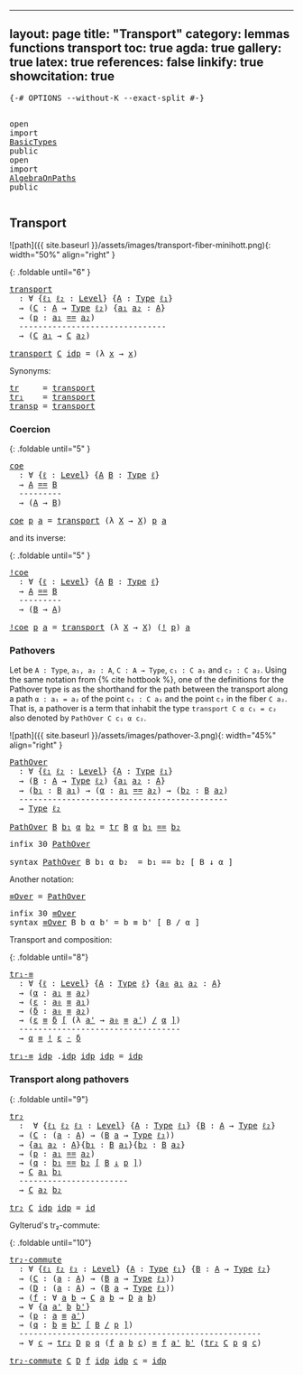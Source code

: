 
---
layout: page
title: "Transport"
category: lemmas functions transport
toc: true
agda: true
gallery: true
latex: true
references: false
linkify: true
showcitation: true
---

<div class="hide" >
<pre class="Agda">
<a id="211" class="Symbol">{-#</a> <a id="215" class="Keyword">OPTIONS</a> <a id="223" class="Pragma">--without-K</a> <a id="235" class="Pragma">--exact-split</a> <a id="249" class="Symbol">#-}</a>

<a id="254" class="Keyword">open</a> <a id="259" class="Keyword">import</a> <a id="266" href="BasicTypes.html" class="Module">BasicTypes</a> <a id="277" class="Keyword">public</a>
<a id="284" class="Keyword">open</a> <a id="289" class="Keyword">import</a> <a id="296" href="AlgebraOnPaths.html" class="Module">AlgebraOnPaths</a> <a id="311" class="Keyword">public</a>
</pre>
</div>

## Transport

![path]({{ site.baseurl }}/assets/images/transport-fiber-minihott.png){: width="50%" align="right" }

{: .foldable until="6" }
<pre class="Agda">
<a id="transport"></a><a id="491" href="Transport.html#491" class="Function">transport</a>
  <a id="503" class="Symbol">:</a> <a id="505" class="Symbol">∀</a> <a id="507" class="Symbol">{</a><a id="508" href="Transport.html#508" class="Bound">ℓ₁</a> <a id="511" href="Transport.html#511" class="Bound">ℓ₂</a> <a id="514" class="Symbol">:</a> <a id="516" href="Agda.Primitive.html#408" class="Postulate">Level</a><a id="521" class="Symbol">}</a> <a id="523" class="Symbol">{</a><a id="524" href="Transport.html#524" class="Bound">A</a> <a id="526" class="Symbol">:</a> <a id="528" href="Intro.html#3414" class="Function">Type</a> <a id="533" href="Transport.html#508" class="Bound">ℓ₁</a><a id="535" class="Symbol">}</a>
  <a id="539" class="Symbol">→</a> <a id="541" class="Symbol">(</a><a id="542" href="Transport.html#542" class="Bound">C</a> <a id="544" class="Symbol">:</a> <a id="546" href="Transport.html#524" class="Bound">A</a> <a id="548" class="Symbol">→</a> <a id="550" href="Intro.html#3414" class="Function">Type</a> <a id="555" href="Transport.html#511" class="Bound">ℓ₂</a><a id="557" class="Symbol">)</a> <a id="559" class="Symbol">{</a><a id="560" href="Transport.html#560" class="Bound">a₁</a> <a id="563" href="Transport.html#563" class="Bound">a₂</a> <a id="566" class="Symbol">:</a> <a id="568" href="Transport.html#524" class="Bound">A</a><a id="569" class="Symbol">}</a>
  <a id="573" class="Symbol">→</a> <a id="575" class="Symbol">(</a><a id="576" href="Transport.html#576" class="Bound">p</a> <a id="578" class="Symbol">:</a> <a id="580" href="Transport.html#560" class="Bound">a₁</a> <a id="583" href="BasicTypes.html#6360" class="Datatype Operator">==</a> <a id="586" href="Transport.html#563" class="Bound">a₂</a><a id="588" class="Symbol">)</a>
  <a id="592" class="Comment">-------------------------------</a>
  <a id="626" class="Symbol">→</a> <a id="628" class="Symbol">(</a><a id="629" href="Transport.html#542" class="Bound">C</a> <a id="631" href="Transport.html#560" class="Bound">a₁</a> <a id="634" class="Symbol">→</a> <a id="636" href="Transport.html#542" class="Bound">C</a> <a id="638" href="Transport.html#563" class="Bound">a₂</a><a id="640" class="Symbol">)</a>

<a id="643" href="Transport.html#491" class="Function">transport</a> <a id="653" href="Transport.html#653" class="Bound">C</a> <a id="655" href="BasicTypes.html#6424" class="InductiveConstructor">idp</a> <a id="659" class="Symbol">=</a> <a id="661" class="Symbol">(λ</a> <a id="664" href="Transport.html#664" class="Bound">x</a> <a id="666" class="Symbol">→</a> <a id="668" href="Transport.html#664" class="Bound">x</a><a id="669" class="Symbol">)</a>
</pre>

Synonyms:
<pre class="Agda">
<a id="tr"></a><a id="706" href="Transport.html#706" class="Function">tr</a>     <a id="713" class="Symbol">=</a> <a id="715" href="Transport.html#491" class="Function">transport</a>
<a id="tr₁"></a><a id="725" href="Transport.html#725" class="Function">tr₁</a>    <a id="732" class="Symbol">=</a> <a id="734" href="Transport.html#491" class="Function">transport</a>
<a id="transp"></a><a id="744" href="Transport.html#744" class="Function">transp</a> <a id="751" class="Symbol">=</a> <a id="753" href="Transport.html#491" class="Function">transport</a>
</pre>

### Coercion

{: .foldable until="5" }
<pre class="Agda">
<a id="coe"></a><a id="827" href="Transport.html#827" class="Function">coe</a>
  <a id="833" class="Symbol">:</a> <a id="835" class="Symbol">∀</a> <a id="837" class="Symbol">{</a><a id="838" href="Transport.html#838" class="Bound">ℓ</a> <a id="840" class="Symbol">:</a> <a id="842" href="Agda.Primitive.html#408" class="Postulate">Level</a><a id="847" class="Symbol">}</a> <a id="849" class="Symbol">{</a><a id="850" href="Transport.html#850" class="Bound">A</a> <a id="852" href="Transport.html#852" class="Bound">B</a> <a id="854" class="Symbol">:</a> <a id="856" href="Intro.html#3414" class="Function">Type</a> <a id="861" href="Transport.html#838" class="Bound">ℓ</a><a id="862" class="Symbol">}</a>
  <a id="866" class="Symbol">→</a> <a id="868" href="Transport.html#850" class="Bound">A</a> <a id="870" href="BasicTypes.html#6360" class="Datatype Operator">==</a> <a id="873" href="Transport.html#852" class="Bound">B</a>
  <a id="877" class="Comment">---------</a>
  <a id="889" class="Symbol">→</a> <a id="891" class="Symbol">(</a><a id="892" href="Transport.html#850" class="Bound">A</a> <a id="894" class="Symbol">→</a> <a id="896" href="Transport.html#852" class="Bound">B</a><a id="897" class="Symbol">)</a>

<a id="900" href="Transport.html#827" class="Function">coe</a> <a id="904" href="Transport.html#904" class="Bound">p</a> <a id="906" href="Transport.html#906" class="Bound">a</a> <a id="908" class="Symbol">=</a> <a id="910" href="Transport.html#491" class="Function">transport</a> <a id="920" class="Symbol">(λ</a> <a id="923" href="Transport.html#923" class="Bound">X</a> <a id="925" class="Symbol">→</a> <a id="927" href="Transport.html#923" class="Bound">X</a><a id="928" class="Symbol">)</a> <a id="930" href="Transport.html#904" class="Bound">p</a> <a id="932" href="Transport.html#906" class="Bound">a</a>
</pre>

and its inverse:

{: .foldable until="5" }
<pre class="Agda">
<a id="!coe"></a><a id="1002" href="Transport.html#1002" class="Function">!coe</a>
  <a id="1009" class="Symbol">:</a> <a id="1011" class="Symbol">∀</a> <a id="1013" class="Symbol">{</a><a id="1014" href="Transport.html#1014" class="Bound">ℓ</a> <a id="1016" class="Symbol">:</a> <a id="1018" href="Agda.Primitive.html#408" class="Postulate">Level</a><a id="1023" class="Symbol">}</a> <a id="1025" class="Symbol">{</a><a id="1026" href="Transport.html#1026" class="Bound">A</a> <a id="1028" href="Transport.html#1028" class="Bound">B</a> <a id="1030" class="Symbol">:</a> <a id="1032" href="Intro.html#3414" class="Function">Type</a> <a id="1037" href="Transport.html#1014" class="Bound">ℓ</a><a id="1038" class="Symbol">}</a>
  <a id="1042" class="Symbol">→</a> <a id="1044" href="Transport.html#1026" class="Bound">A</a> <a id="1046" href="BasicTypes.html#6360" class="Datatype Operator">==</a> <a id="1049" href="Transport.html#1028" class="Bound">B</a>
  <a id="1053" class="Comment">---------</a>
  <a id="1065" class="Symbol">→</a> <a id="1067" class="Symbol">(</a><a id="1068" href="Transport.html#1028" class="Bound">B</a> <a id="1070" class="Symbol">→</a> <a id="1072" href="Transport.html#1026" class="Bound">A</a><a id="1073" class="Symbol">)</a>

<a id="1076" href="Transport.html#1002" class="Function">!coe</a> <a id="1081" href="Transport.html#1081" class="Bound">p</a> <a id="1083" href="Transport.html#1083" class="Bound">a</a> <a id="1085" class="Symbol">=</a> <a id="1087" href="Transport.html#491" class="Function">transport</a> <a id="1097" class="Symbol">(λ</a> <a id="1100" href="Transport.html#1100" class="Bound">X</a> <a id="1102" class="Symbol">→</a> <a id="1104" href="Transport.html#1100" class="Bound">X</a><a id="1105" class="Symbol">)</a> <a id="1107" class="Symbol">(</a><a id="1108" href="BasicFunctions.html#5732" class="Function Operator">!</a> <a id="1110" href="Transport.html#1081" class="Bound">p</a><a id="1111" class="Symbol">)</a> <a id="1113" href="Transport.html#1083" class="Bound">a</a>
</pre>


### Pathovers

Let be `A : Type`, `a₁, a₂ : A`, `C : A → Type`, `c₁ : C a₁` and `c₂ : C a₂`.
Using the same notation from {% cite hottbook %}, one of the definitions for the
Pathover type is as the shorthand for the path between the transport along a
path `α : a₁ = a₂` of the point `c₁ : C a₁` and the point `c₂` in the fiber `C
a₂`. That is, a pathover is a term that inhabit the type `transport C α c₁ = c₂`
also denoted by `PathOver C c₁ α c₂`.

![path]({{ site.baseurl }}/assets/images/pathover-3.png){: width="45%" align="right" }

<pre class="Agda">
<a id="PathOver"></a><a id="1679" href="Transport.html#1679" class="Function">PathOver</a>
  <a id="1690" class="Symbol">:</a> <a id="1692" class="Symbol">∀</a> <a id="1694" class="Symbol">{</a><a id="1695" href="Transport.html#1695" class="Bound">ℓ₁</a> <a id="1698" href="Transport.html#1698" class="Bound">ℓ₂</a> <a id="1701" class="Symbol">:</a> <a id="1703" href="Agda.Primitive.html#408" class="Postulate">Level</a><a id="1708" class="Symbol">}</a> <a id="1710" class="Symbol">{</a><a id="1711" href="Transport.html#1711" class="Bound">A</a> <a id="1713" class="Symbol">:</a> <a id="1715" href="Intro.html#3414" class="Function">Type</a> <a id="1720" href="Transport.html#1695" class="Bound">ℓ₁</a><a id="1722" class="Symbol">}</a>
  <a id="1726" class="Symbol">→</a> <a id="1728" class="Symbol">(</a><a id="1729" href="Transport.html#1729" class="Bound">B</a> <a id="1731" class="Symbol">:</a> <a id="1733" href="Transport.html#1711" class="Bound">A</a> <a id="1735" class="Symbol">→</a> <a id="1737" href="Intro.html#3414" class="Function">Type</a> <a id="1742" href="Transport.html#1698" class="Bound">ℓ₂</a><a id="1744" class="Symbol">)</a> <a id="1746" class="Symbol">{</a><a id="1747" href="Transport.html#1747" class="Bound">a₁</a> <a id="1750" href="Transport.html#1750" class="Bound">a₂</a> <a id="1753" class="Symbol">:</a> <a id="1755" href="Transport.html#1711" class="Bound">A</a><a id="1756" class="Symbol">}</a>
  <a id="1760" class="Symbol">→</a> <a id="1762" class="Symbol">(</a><a id="1763" href="Transport.html#1763" class="Bound">b₁</a> <a id="1766" class="Symbol">:</a> <a id="1768" href="Transport.html#1729" class="Bound">B</a> <a id="1770" href="Transport.html#1747" class="Bound">a₁</a><a id="1772" class="Symbol">)</a> <a id="1774" class="Symbol">→</a> <a id="1776" class="Symbol">(</a><a id="1777" href="Transport.html#1777" class="Bound">α</a> <a id="1779" class="Symbol">:</a> <a id="1781" href="Transport.html#1747" class="Bound">a₁</a> <a id="1784" href="BasicTypes.html#6360" class="Datatype Operator">==</a> <a id="1787" href="Transport.html#1750" class="Bound">a₂</a><a id="1789" class="Symbol">)</a> <a id="1791" class="Symbol">→</a> <a id="1793" class="Symbol">(</a><a id="1794" href="Transport.html#1794" class="Bound">b₂</a> <a id="1797" class="Symbol">:</a> <a id="1799" href="Transport.html#1729" class="Bound">B</a> <a id="1801" href="Transport.html#1750" class="Bound">a₂</a><a id="1803" class="Symbol">)</a>
  <a id="1807" class="Comment">--------------------------------------------</a>
  <a id="1854" class="Symbol">→</a> <a id="1856" href="Intro.html#3414" class="Function">Type</a> <a id="1861" href="Transport.html#1698" class="Bound">ℓ₂</a>

<a id="1865" href="Transport.html#1679" class="Function">PathOver</a> <a id="1874" href="Transport.html#1874" class="Bound">B</a> <a id="1876" href="Transport.html#1876" class="Bound">b₁</a> <a id="1879" href="Transport.html#1879" class="Bound">α</a> <a id="1881" href="Transport.html#1881" class="Bound">b₂</a> <a id="1884" class="Symbol">=</a> <a id="1886" href="Transport.html#706" class="Function">tr</a> <a id="1889" href="Transport.html#1874" class="Bound">B</a> <a id="1891" href="Transport.html#1879" class="Bound">α</a> <a id="1893" href="Transport.html#1876" class="Bound">b₁</a> <a id="1896" href="BasicTypes.html#6360" class="Datatype Operator">==</a> <a id="1899" href="Transport.html#1881" class="Bound">b₂</a>
</pre>

<pre class="Agda">
<a id="1927" class="Keyword">infix</a> <a id="1933" class="Number">30</a> <a id="1936" href="Transport.html#1679" class="Function">PathOver</a>

<a id="1946" class="Keyword">syntax</a> <a id="1953" href="Transport.html#1679" class="Function">PathOver</a> <a id="1962" class="Bound">B</a> <a id="1964" class="Bound">b₁</a> <a id="1967" class="Bound">α</a> <a id="1969" class="Bound">b₂</a>  <a id="1973" class="Symbol">=</a> <a id="1975" class="Bound">b₁</a> <a id="1978" class="Function">==</a> <a id="1981" class="Bound">b₂</a> <a id="1984" class="Function">[</a> <a id="1986" class="Bound">B</a> <a id="1988" class="Function">↓</a> <a id="1990" class="Bound">α</a> <a id="1992" class="Function">]</a>
</pre>

Another notation:

<pre class="Agda">
<a id="≡Over"></a><a id="2038" href="Transport.html#2038" class="Function">≡Over</a> <a id="2044" class="Symbol">=</a> <a id="2046" href="Transport.html#1679" class="Function">PathOver</a>
</pre>

<pre class="Agda">
<a id="2080" class="Keyword">infix</a> <a id="2086" class="Number">30</a> <a id="2089" href="Transport.html#2038" class="Function">≡Over</a>
<a id="2095" class="Keyword">syntax</a> <a id="2102" href="Transport.html#2038" class="Function">≡Over</a> <a id="2108" class="Bound">B</a> <a id="2110" class="Bound">b</a> <a id="2112" class="Bound">α</a> <a id="2114" class="Bound">b&#39;</a> <a id="2117" class="Symbol">=</a> <a id="2119" class="Bound">b</a> <a id="2121" class="Function">≡</a> <a id="2123" class="Bound">b&#39;</a> <a id="2126" class="Function">[</a> <a id="2128" class="Bound">B</a> <a id="2130" class="Function">/</a> <a id="2132" class="Bound">α</a> <a id="2134" class="Function">]</a>
</pre>

Transport and composition:

{: .foldable until="8"}
<pre class="Agda">
<a id="tr₁-≡"></a><a id="2213" href="Transport.html#2213" class="Function">tr₁-≡</a>
  <a id="2221" class="Symbol">:</a> <a id="2223" class="Symbol">∀</a> <a id="2225" class="Symbol">{</a><a id="2226" href="Transport.html#2226" class="Bound">ℓ</a> <a id="2228" class="Symbol">:</a> <a id="2230" href="Agda.Primitive.html#408" class="Postulate">Level</a><a id="2235" class="Symbol">}</a> <a id="2237" class="Symbol">{</a><a id="2238" href="Transport.html#2238" class="Bound">A</a> <a id="2240" class="Symbol">:</a> <a id="2242" href="Intro.html#3414" class="Function">Type</a> <a id="2247" href="Transport.html#2226" class="Bound">ℓ</a><a id="2248" class="Symbol">}</a> <a id="2250" class="Symbol">{</a><a id="2251" href="Transport.html#2251" class="Bound">a₀</a> <a id="2254" href="Transport.html#2254" class="Bound">a₁</a> <a id="2257" href="Transport.html#2257" class="Bound">a₂</a> <a id="2260" class="Symbol">:</a> <a id="2262" href="Transport.html#2238" class="Bound">A</a><a id="2263" class="Symbol">}</a>
  <a id="2267" class="Symbol">→</a> <a id="2269" class="Symbol">(</a><a id="2270" href="Transport.html#2270" class="Bound">α</a> <a id="2272" class="Symbol">:</a> <a id="2274" href="Transport.html#2254" class="Bound">a₁</a> <a id="2277" href="BasicTypes.html#6555" class="Function Operator">≡</a> <a id="2279" href="Transport.html#2257" class="Bound">a₂</a><a id="2281" class="Symbol">)</a>
  <a id="2285" class="Symbol">→</a> <a id="2287" class="Symbol">(</a><a id="2288" href="Transport.html#2288" class="Bound">ε</a> <a id="2290" class="Symbol">:</a> <a id="2292" href="Transport.html#2251" class="Bound">a₀</a> <a id="2295" href="BasicTypes.html#6555" class="Function Operator">≡</a> <a id="2297" href="Transport.html#2254" class="Bound">a₁</a><a id="2299" class="Symbol">)</a>
  <a id="2303" class="Symbol">→</a> <a id="2305" class="Symbol">(</a><a id="2306" href="Transport.html#2306" class="Bound">δ</a> <a id="2308" class="Symbol">:</a> <a id="2310" href="Transport.html#2251" class="Bound">a₀</a> <a id="2313" href="BasicTypes.html#6555" class="Function Operator">≡</a> <a id="2315" href="Transport.html#2257" class="Bound">a₂</a><a id="2317" class="Symbol">)</a>
  <a id="2321" class="Symbol">→</a> <a id="2323" class="Symbol">(</a><a id="2324" href="Transport.html#2288" class="Bound">ε</a> <a id="2326" href="Transport.html#2038" class="Function">≡</a> <a id="2328" href="Transport.html#2306" class="Bound">δ</a> <a id="2330" href="Transport.html#2038" class="Function">[</a> <a id="2332" class="Symbol">(λ</a> <a id="2335" href="Transport.html#2335" class="Bound">a&#39;</a> <a id="2338" class="Symbol">→</a> <a id="2340" href="Transport.html#2251" class="Bound">a₀</a> <a id="2343" href="BasicTypes.html#6555" class="Function Operator">≡</a> <a id="2345" href="Transport.html#2335" class="Bound">a&#39;</a><a id="2347" class="Symbol">)</a> <a id="2349" href="Transport.html#2038" class="Function">/</a> <a id="2351" href="Transport.html#2270" class="Bound">α</a> <a id="2353" href="Transport.html#2038" class="Function">]</a><a id="2354" class="Symbol">)</a>
  <a id="2358" class="Comment">----------------------------------</a>
  <a id="2395" class="Symbol">→</a> <a id="2397" href="Transport.html#2270" class="Bound">α</a> <a id="2399" href="BasicTypes.html#6555" class="Function Operator">≡</a> <a id="2401" href="BasicFunctions.html#5732" class="Function Operator">!</a> <a id="2403" href="Transport.html#2288" class="Bound">ε</a> <a id="2405" href="BasicFunctions.html#5294" class="Function Operator">·</a> <a id="2407" href="Transport.html#2306" class="Bound">δ</a>

<a id="2410" href="Transport.html#2213" class="Function">tr₁-≡</a> <a id="2416" href="BasicTypes.html#6424" class="InductiveConstructor">idp</a> <a id="2420" class="DottedPattern Symbol">.</a><a id="2421" href="BasicTypes.html#6424" class="DottedPattern InductiveConstructor">idp</a> <a id="2425" href="BasicTypes.html#6424" class="InductiveConstructor">idp</a> <a id="2429" href="BasicTypes.html#6424" class="InductiveConstructor">idp</a> <a id="2433" class="Symbol">=</a> <a id="2435" href="BasicTypes.html#6424" class="InductiveConstructor">idp</a>
</pre>


### Transport along pathovers

{: .foldable until="9"}
<pre class="Agda">
<a id="tr₂"></a><a id="2520" href="Transport.html#2520" class="Function">tr₂</a>
  <a id="2526" class="Symbol">:</a>  <a id="2529" class="Symbol">∀</a> <a id="2531" class="Symbol">{</a><a id="2532" href="Transport.html#2532" class="Bound">ℓ₁</a> <a id="2535" href="Transport.html#2535" class="Bound">ℓ₂</a> <a id="2538" href="Transport.html#2538" class="Bound">ℓ₃</a> <a id="2541" class="Symbol">:</a> <a id="2543" href="Agda.Primitive.html#408" class="Postulate">Level</a><a id="2548" class="Symbol">}</a> <a id="2550" class="Symbol">{</a><a id="2551" href="Transport.html#2551" class="Bound">A</a> <a id="2553" class="Symbol">:</a> <a id="2555" href="Intro.html#3414" class="Function">Type</a> <a id="2560" href="Transport.html#2532" class="Bound">ℓ₁</a><a id="2562" class="Symbol">}</a> <a id="2564" class="Symbol">{</a><a id="2565" href="Transport.html#2565" class="Bound">B</a> <a id="2567" class="Symbol">:</a> <a id="2569" href="Transport.html#2551" class="Bound">A</a> <a id="2571" class="Symbol">→</a> <a id="2573" href="Intro.html#3414" class="Function">Type</a> <a id="2578" href="Transport.html#2535" class="Bound">ℓ₂</a><a id="2580" class="Symbol">}</a>
  <a id="2584" class="Symbol">→</a> <a id="2586" class="Symbol">(</a><a id="2587" href="Transport.html#2587" class="Bound">C</a> <a id="2589" class="Symbol">:</a> <a id="2591" class="Symbol">(</a><a id="2592" href="Transport.html#2592" class="Bound">a</a> <a id="2594" class="Symbol">:</a> <a id="2596" href="Transport.html#2551" class="Bound">A</a><a id="2597" class="Symbol">)</a> <a id="2599" class="Symbol">→</a> <a id="2601" class="Symbol">(</a><a id="2602" href="Transport.html#2565" class="Bound">B</a> <a id="2604" href="Transport.html#2592" class="Bound">a</a> <a id="2606" class="Symbol">→</a> <a id="2608" href="Intro.html#3414" class="Function">Type</a> <a id="2613" href="Transport.html#2538" class="Bound">ℓ₃</a><a id="2615" class="Symbol">))</a>
  <a id="2620" class="Symbol">→</a> <a id="2622" class="Symbol">{</a><a id="2623" href="Transport.html#2623" class="Bound">a₁</a> <a id="2626" href="Transport.html#2626" class="Bound">a₂</a> <a id="2629" class="Symbol">:</a> <a id="2631" href="Transport.html#2551" class="Bound">A</a><a id="2632" class="Symbol">}{</a><a id="2634" href="Transport.html#2634" class="Bound">b₁</a> <a id="2637" class="Symbol">:</a> <a id="2639" href="Transport.html#2565" class="Bound">B</a> <a id="2641" href="Transport.html#2623" class="Bound">a₁</a><a id="2643" class="Symbol">}{</a><a id="2645" href="Transport.html#2645" class="Bound">b₂</a> <a id="2648" class="Symbol">:</a> <a id="2650" href="Transport.html#2565" class="Bound">B</a> <a id="2652" href="Transport.html#2626" class="Bound">a₂</a><a id="2654" class="Symbol">}</a>
  <a id="2658" class="Symbol">→</a> <a id="2660" class="Symbol">(</a><a id="2661" href="Transport.html#2661" class="Bound">p</a> <a id="2663" class="Symbol">:</a> <a id="2665" href="Transport.html#2623" class="Bound">a₁</a> <a id="2668" href="BasicTypes.html#6360" class="Datatype Operator">==</a> <a id="2671" href="Transport.html#2626" class="Bound">a₂</a><a id="2673" class="Symbol">)</a>
  <a id="2677" class="Symbol">→</a> <a id="2679" class="Symbol">(</a><a id="2680" href="Transport.html#2680" class="Bound">q</a> <a id="2682" class="Symbol">:</a> <a id="2684" href="Transport.html#2634" class="Bound">b₁</a> <a id="2687" href="Transport.html#1679" class="Function">==</a> <a id="2690" href="Transport.html#2645" class="Bound">b₂</a> <a id="2693" href="Transport.html#1679" class="Function">[</a> <a id="2695" href="Transport.html#2565" class="Bound">B</a> <a id="2697" href="Transport.html#1679" class="Function">↓</a> <a id="2699" href="Transport.html#2661" class="Bound">p</a> <a id="2701" href="Transport.html#1679" class="Function">]</a><a id="2702" class="Symbol">)</a>
  <a id="2706" class="Symbol">→</a> <a id="2708" href="Transport.html#2587" class="Bound">C</a> <a id="2710" href="Transport.html#2623" class="Bound">a₁</a> <a id="2713" href="Transport.html#2634" class="Bound">b₁</a>
  <a id="2718" class="Comment">-----------------------</a>
  <a id="2744" class="Symbol">→</a> <a id="2746" href="Transport.html#2587" class="Bound">C</a> <a id="2748" href="Transport.html#2626" class="Bound">a₂</a> <a id="2751" href="Transport.html#2645" class="Bound">b₂</a>

<a id="2755" href="Transport.html#2520" class="Function">tr₂</a> <a id="2759" href="Transport.html#2759" class="Bound">C</a> <a id="2761" href="BasicTypes.html#6424" class="InductiveConstructor">idp</a> <a id="2765" href="BasicTypes.html#6424" class="InductiveConstructor">idp</a> <a id="2769" class="Symbol">=</a> <a id="2771" href="BasicFunctions.html#390" class="Function">id</a>
</pre>

Gylterud's tr₂-commute:

{: .foldable until="10"}
<pre class="Agda">
<a id="tr₂-commute"></a><a id="2849" href="Transport.html#2849" class="Function">tr₂-commute</a>
  <a id="2863" class="Symbol">:</a> <a id="2865" class="Symbol">∀</a> <a id="2867" class="Symbol">{</a><a id="2868" href="Transport.html#2868" class="Bound">ℓ₁</a> <a id="2871" href="Transport.html#2871" class="Bound">ℓ₂</a> <a id="2874" href="Transport.html#2874" class="Bound">ℓ₃</a> <a id="2877" class="Symbol">:</a> <a id="2879" href="Agda.Primitive.html#408" class="Postulate">Level</a><a id="2884" class="Symbol">}</a> <a id="2886" class="Symbol">{</a><a id="2887" href="Transport.html#2887" class="Bound">A</a> <a id="2889" class="Symbol">:</a> <a id="2891" href="Intro.html#3414" class="Function">Type</a> <a id="2896" href="Transport.html#2868" class="Bound">ℓ₁</a><a id="2898" class="Symbol">}</a> <a id="2900" class="Symbol">{</a><a id="2901" href="Transport.html#2901" class="Bound">B</a> <a id="2903" class="Symbol">:</a> <a id="2905" href="Transport.html#2887" class="Bound">A</a> <a id="2907" class="Symbol">→</a> <a id="2909" href="Intro.html#3414" class="Function">Type</a> <a id="2914" href="Transport.html#2871" class="Bound">ℓ₂</a><a id="2916" class="Symbol">}</a>
  <a id="2920" class="Symbol">→</a> <a id="2922" class="Symbol">(</a><a id="2923" href="Transport.html#2923" class="Bound">C</a> <a id="2925" class="Symbol">:</a> <a id="2927" class="Symbol">(</a><a id="2928" href="Transport.html#2928" class="Bound">a</a> <a id="2930" class="Symbol">:</a> <a id="2932" href="Transport.html#2887" class="Bound">A</a><a id="2933" class="Symbol">)</a> <a id="2935" class="Symbol">→</a> <a id="2937" class="Symbol">(</a><a id="2938" href="Transport.html#2901" class="Bound">B</a> <a id="2940" href="Transport.html#2928" class="Bound">a</a> <a id="2942" class="Symbol">→</a> <a id="2944" href="Intro.html#3414" class="Function">Type</a> <a id="2949" href="Transport.html#2874" class="Bound">ℓ₃</a><a id="2951" class="Symbol">))</a>
  <a id="2956" class="Symbol">→</a> <a id="2958" class="Symbol">(</a><a id="2959" href="Transport.html#2959" class="Bound">D</a> <a id="2961" class="Symbol">:</a> <a id="2963" class="Symbol">(</a><a id="2964" href="Transport.html#2964" class="Bound">a</a> <a id="2966" class="Symbol">:</a> <a id="2968" href="Transport.html#2887" class="Bound">A</a><a id="2969" class="Symbol">)</a> <a id="2971" class="Symbol">→</a> <a id="2973" class="Symbol">(</a><a id="2974" href="Transport.html#2901" class="Bound">B</a> <a id="2976" href="Transport.html#2964" class="Bound">a</a> <a id="2978" class="Symbol">→</a> <a id="2980" href="Intro.html#3414" class="Function">Type</a> <a id="2985" href="Transport.html#2874" class="Bound">ℓ₃</a><a id="2987" class="Symbol">))</a>
  <a id="2992" class="Symbol">→</a> <a id="2994" class="Symbol">(</a><a id="2995" href="Transport.html#2995" class="Bound">f</a> <a id="2997" class="Symbol">:</a> <a id="2999" class="Symbol">∀</a> <a id="3001" href="Transport.html#3001" class="Bound">a</a> <a id="3003" href="Transport.html#3003" class="Bound">b</a> <a id="3005" class="Symbol">→</a> <a id="3007" href="Transport.html#2923" class="Bound">C</a> <a id="3009" href="Transport.html#3001" class="Bound">a</a> <a id="3011" href="Transport.html#3003" class="Bound">b</a> <a id="3013" class="Symbol">→</a> <a id="3015" href="Transport.html#2959" class="Bound">D</a> <a id="3017" href="Transport.html#3001" class="Bound">a</a> <a id="3019" href="Transport.html#3003" class="Bound">b</a><a id="3020" class="Symbol">)</a>
  <a id="3024" class="Symbol">→</a> <a id="3026" class="Symbol">∀</a> <a id="3028" class="Symbol">{</a><a id="3029" href="Transport.html#3029" class="Bound">a</a> <a id="3031" href="Transport.html#3031" class="Bound">a&#39;</a> <a id="3034" href="Transport.html#3034" class="Bound">b</a> <a id="3036" href="Transport.html#3036" class="Bound">b&#39;</a><a id="3038" class="Symbol">}</a>
  <a id="3042" class="Symbol">→</a> <a id="3044" class="Symbol">(</a><a id="3045" href="Transport.html#3045" class="Bound">p</a> <a id="3047" class="Symbol">:</a> <a id="3049" href="Transport.html#3029" class="Bound">a</a> <a id="3051" href="BasicTypes.html#6555" class="Function Operator">≡</a> <a id="3053" href="Transport.html#3031" class="Bound">a&#39;</a><a id="3055" class="Symbol">)</a>
  <a id="3059" class="Symbol">→</a> <a id="3061" class="Symbol">(</a><a id="3062" href="Transport.html#3062" class="Bound">q</a> <a id="3064" class="Symbol">:</a> <a id="3066" href="Transport.html#3034" class="Bound">b</a> <a id="3068" href="Transport.html#2038" class="Function">≡</a> <a id="3070" href="Transport.html#3036" class="Bound">b&#39;</a> <a id="3073" href="Transport.html#2038" class="Function">[</a> <a id="3075" href="Transport.html#2901" class="Bound">B</a> <a id="3077" href="Transport.html#2038" class="Function">/</a> <a id="3079" href="Transport.html#3045" class="Bound">p</a> <a id="3081" href="Transport.html#2038" class="Function">]</a><a id="3082" class="Symbol">)</a>
  <a id="3086" class="Comment">---------------------------------------------------</a>
  <a id="3140" class="Symbol">→</a> <a id="3142" class="Symbol">∀</a> <a id="3144" href="Transport.html#3144" class="Bound">c</a> <a id="3146" class="Symbol">→</a> <a id="3148" href="Transport.html#2520" class="Function">tr₂</a> <a id="3152" href="Transport.html#2959" class="Bound">D</a> <a id="3154" href="Transport.html#3045" class="Bound">p</a> <a id="3156" href="Transport.html#3062" class="Bound">q</a> <a id="3158" class="Symbol">(</a><a id="3159" href="Transport.html#2995" class="Bound">f</a> <a id="3161" href="Transport.html#3029" class="Bound">a</a> <a id="3163" href="Transport.html#3034" class="Bound">b</a> <a id="3165" href="Transport.html#3144" class="Bound">c</a><a id="3166" class="Symbol">)</a> <a id="3168" href="BasicTypes.html#6555" class="Function Operator">≡</a> <a id="3170" href="Transport.html#2995" class="Bound">f</a> <a id="3172" href="Transport.html#3031" class="Bound">a&#39;</a> <a id="3175" href="Transport.html#3036" class="Bound">b&#39;</a> <a id="3178" class="Symbol">(</a><a id="3179" href="Transport.html#2520" class="Function">tr₂</a> <a id="3183" href="Transport.html#2923" class="Bound">C</a> <a id="3185" href="Transport.html#3045" class="Bound">p</a> <a id="3187" href="Transport.html#3062" class="Bound">q</a> <a id="3189" href="Transport.html#3144" class="Bound">c</a><a id="3190" class="Symbol">)</a>

<a id="3193" href="Transport.html#2849" class="Function">tr₂-commute</a> <a id="3205" href="Transport.html#3205" class="Bound">C</a> <a id="3207" href="Transport.html#3207" class="Bound">D</a> <a id="3209" href="Transport.html#3209" class="Bound">f</a> <a id="3211" href="BasicTypes.html#6424" class="InductiveConstructor">idp</a> <a id="3215" href="BasicTypes.html#6424" class="InductiveConstructor">idp</a> <a id="3219" href="Transport.html#3219" class="Bound">c</a> <a id="3221" class="Symbol">=</a> <a id="3223" href="BasicTypes.html#6424" class="InductiveConstructor">idp</a>
</pre>
